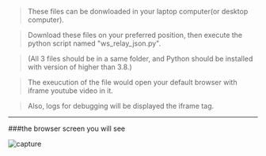 >These files can be donwloaded in your laptop computer(or desktop computer).

>Download these files on your preferred position, then execute the python script named "ws_relay_json.py".

>(All 3 files should be in a same folder, and Python should be installed with version of higher than 3.8.)

>The exeucution of the file would open your default browser with iframe youtube video in it.

>Also, logs for debugging will be displayed the iframe tag.

* * *
###the browser screen you will see

![capture](https://user-images.githubusercontent.com/39119468/154277779-c738450c-f86d-43da-a8c0-ac90a2f9f3da.JPG)
